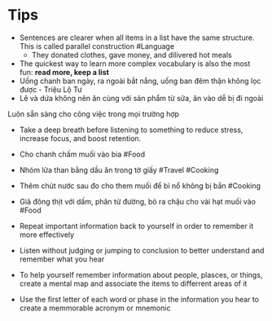 # Tips

- Sentences are clearer when all items in a list have the same structure. This is called parallel construction #Language
	- They donated clothes, gave money, and dilivered hot meals
- The quickest way to learn more complex vocabulary is also the most fun: **read more, keep a list**
- Uống chanh ban ngày, ra ngoài bắt nắng, uống ban đêm thận không lọc được - Triệu Lộ Tư
- Lê và dứa không nên ăn cùng với sản phẩm từ sữa, ăn vào dễ bị đi ngoài

Luôn sẵn sàng cho công việc trong mọi trường hợp

- Take a deep breath before listening to something to reduce stress, increase focus, and boost retention.
- Cho chanh chấm muối vào bia #Food
- Nhóm lửa than bằng dầu ăn trong tờ giấy #Travel #Cooking 
- Thêm chút nước sau đo cho them muối để bì nổ không bị bắn #Cooking 
- Giã đông thịt với dấm, phân tử đường, bỏ ra chậu cho vài hạt muối vào #Food 

- Repeat important information back to yourself in order to remember it more effectively 
- Listen without judging or jumping to conclusion to better understand and remember what you hear
- To help yourself remember information about people, plasces, or things, create a mental map and associate the items to differrent areas of it
- Use the first letter of each word or phase in the information you hear to create a memmorable acronym or mnemonic